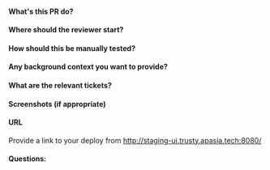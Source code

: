 #### What's this PR do?
#### Where should the reviewer start?
#### How should this be manually tested?
#### Any background context you want to provide?
#### What are the relevant tickets?
#### Screenshots (if appropriate)
#### URL
Provide a link to your deploy from http://staging-ui.trusty.apasia.tech:8080/
#### Questions:
